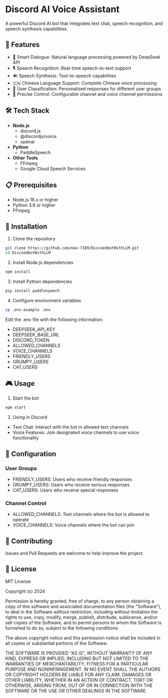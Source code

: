 # Discord AI Voice Assistant

A powerful Discord AI bot that integrates text chat, speech recognition, and speech synthesis capabilities.

## 🌟 Features

- 💬 Smart Dialogue: Natural language processing powered by DeepSeek API
- 🎙️ Speech Recognition: Real-time speech-to-text support
- 🔊 Speech Synthesis: Text-to-speech capabilities
- 🇨🇳 Chinese Language Support: Complete Chinese voice processing
- 👥 User Classification: Personalized responses for different user groups
- 🎯 Precise Control: Configurable channel and voice channel permissions

## 🛠️ Tech Stack

- **Node.js**
  - discord.js
  - @discordjs/voice
  - openai
- **Python**
  - PaddleSpeech
- **Other Tools**
  - FFmpeg
  - Google Cloud Speech Services

## 📋 Prerequisites

- Node.js 16.x or higher
- Python 3.8 or higher
- FFmpeg

## 🚀 Installation

1. Clone the repository
```bash
git clone https://github.com/max-7189/DiscoedbotWithLLM.git
cd DiscoedbotWithLLM
```

2. Install Node.js dependencies
```bash
npm install
```

3. Install Python dependencies
```bash
pip install paddlespeech
```

4. Configure environment variables
```bash
cp .env.example .env
```
Edit the .env file with the following information:
- DEEPSEEK_API_KEY
- DEEPSEEK_BASE_URL
- DISCORD_TOKEN
- ALLOWED_CHANNELS
- VOICE_CHANNELS
- FRIENDLY_USERS
- GRUMPY_USERS
- CAT_USERS

## 🎮 Usage

1. Start the bot
```bash
npm start
```

2. Using in Discord
- Text Chat: Interact with the bot in allowed text channels
- Voice Features: Join designated voice channels to use voice functionality

## 📝 Configuration

### User Groups
- FRIENDLY_USERS: Users who receive friendly responses
- GRUMPY_USERS: Users who receive serious responses
- CAT_USERS: Users who receive special responses

### Channel Control
- ALLOWED_CHANNELS: Text channels where the bot is allowed to operate
- VOICE_CHANNELS: Voice channels where the bot can join

## 🤝 Contributing

Issues and Pull Requests are welcome to help improve the project.

## 📄 License

MIT License

Copyright (c) 2024

Permission is hereby granted, free of charge, to any person obtaining a copy
of this software and associated documentation files (the "Software"), to deal
in the Software without restriction, including without limitation the rights
to use, copy, modify, merge, publish, distribute, sublicense, and/or sell
copies of the Software, and to permit persons to whom the Software is
furnished to do so, subject to the following conditions:

The above copyright notice and this permission notice shall be included in all
copies or substantial portions of the Software.

THE SOFTWARE IS PROVIDED "AS IS", WITHOUT WARRANTY OF ANY KIND, EXPRESS OR
IMPLIED, INCLUDING BUT NOT LIMITED TO THE WARRANTIES OF MERCHANTABILITY,
FITNESS FOR A PARTICULAR PURPOSE AND NONINFRINGEMENT. IN NO EVENT SHALL THE
AUTHORS OR COPYRIGHT HOLDERS BE LIABLE FOR ANY CLAIM, DAMAGES OR OTHER
LIABILITY, WHETHER IN AN ACTION OF CONTRACT, TORT OR OTHERWISE, ARISING FROM,
OUT OF OR IN CONNECTION WITH THE SOFTWARE OR THE USE OR OTHER DEALINGS IN THE
SOFTWARE. 